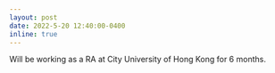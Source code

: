 ```yaml
---
layout: post
date: 2022-5-20 12:40:00-0400
inline: true
---
```

Will be working as a RA at City University of Hong Kong for 6 months.